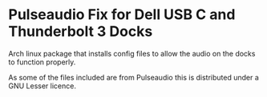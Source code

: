 # Pulseaudio Fix for Dell USB C and Thunderbolt 3 Docks

Arch linux package that installs config files to allow the audio on the docks to function properly. 

As some of the files included are from Pulseaudio this is distributed under a GNU Lesser licence.
